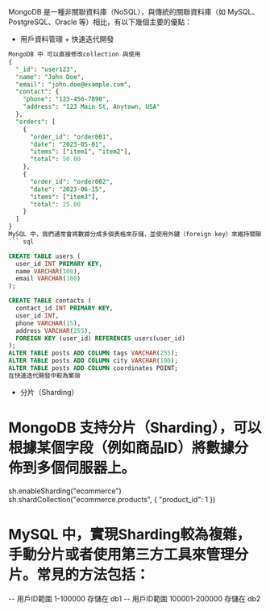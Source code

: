 
MongoDB 是一種非關聯資料庫（NoSQL），與傳統的關聯資料庫（如 MySQL、PostgreSQL、Oracle 等）相比，有以下幾個主要的優點：

- 用戶資料管理 + 快速迭代開發
``` sql
MongoDB 中 可以直接修改collection 與使用
{
  "_id": "user123",
  "name": "John Doe",
  "email": "john.doe@example.com",
  "contact": {
    "phone": "123-456-7890",
    "address": "123 Main St, Anytown, USA"
  },
  "orders": [
    {
      "order_id": "order001",
      "date": "2023-05-01",
      "items": ["item1", "item2"],
      "total": 50.00
    },
    {
      "order_id": "order002",
      "date": "2023-06-15",
      "items": ["item3"],
      "total": 25.00
    }
  ]
}
MySQL 中，我們通常會將數據分成多個表格來存儲，並使用外鍵（foreign key）來維持關聯
``` sql

CREATE TABLE users (
  user_id INT PRIMARY KEY,
  name VARCHAR(100),
  email VARCHAR(100)
);

CREATE TABLE contacts (
  contact_id INT PRIMARY KEY,
  user_id INT,
  phone VARCHAR(15),
  address VARCHAR(255),
  FOREIGN KEY (user_id) REFERENCES users(user_id)
);
ALTER TABLE posts ADD COLUMN tags VARCHAR(255);
ALTER TABLE posts ADD COLUMN city VARCHAR(100);
ALTER TABLE posts ADD COLUMN coordinates POINT;
在快速迭代開發中較為繁瑣
```

- 分片（Sharding）
# MongoDB 支持分片（Sharding），可以根據某個字段（例如商品ID）將數據分佈到多個伺服器上。
sh.enableSharding("ecommerce")
sh.shardCollection("ecommerce.products", { "product_id": 1 })

# MySQL 中，實現Sharding較為複雜，手動分片或者使用第三方工具來管理分片。常見的方法包括：
-- 用戶ID範圍 1-100000 存儲在 db1
-- 用戶ID範圍 100001-200000 存儲在 db2


